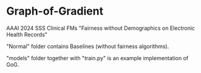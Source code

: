 # Graph-of-Gradient
AAAI 2024 SSS Clinical FMs "Fairness without Demographics on Electronic Health Records"

"Normal" folder contains Baselines (without fairness algorithms). 

"models" folder together with "train.py" is an example implementation of GoG.
